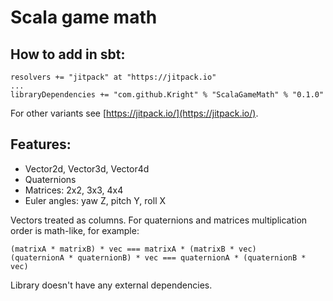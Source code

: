 # Scala game math

## How to add in sbt:
```
resolvers += "jitpack" at "https://jitpack.io"
...
libraryDependencies += "com.github.Kright" % "ScalaGameMath" % "0.1.0"
```
For other variants see [https://jitpack.io/](https://jitpack.io/).

## Features:

* Vector2d, Vector3d, Vector4d
* Quaternions
* Matrices: 2x2, 3x3, 4x4
* Euler angles: yaw Z, pitch Y, roll X 

Vectors treated as columns. For quaternions and matrices multiplication order is math-like, for example:
```
(matrixA * matrixB) * vec === matrixA * (matrixB * vec)
(quaternionA * quaternionB) * vec === quaternionA * (quaternionB * vec)
```

Library doesn't have any external dependencies.